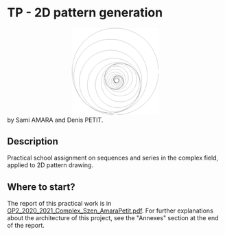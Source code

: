 # TP - 2D pattern generation
<div align="center"><img src="img/Szen2_explicit/R=500_q=0.85_a=pidiv4_N=20.png" width=40% height=40% /></div>
by Sami AMARA and Denis PETIT.

## Description
Practical school assignment on sequences and series in the complex field, applied to 2D pattern drawing.

## Where to start?

The report of this practical work is in [GP2_2020_2021_Complex_Szen_AmaraPetit.pdf](GP2_2020_2021_Complex_Szen_AmaraPetit.pdf).
For further explanations about the architecture of this project, see the "Annexes" section at the end of the report.
